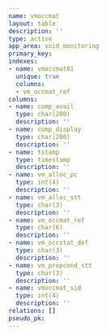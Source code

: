 ```yaml
---
name: vmoccmat
layout: table
description: ''
type: active
app_area: void_monitoring
primary_key: 
indexes:
- name: vmoccmat01
  unique: true
  columns:
  - vm_occmat_ref
columns:
- name: comp_avail
  type: char(200)
  description: ''
- name: comp_display
  type: char(200)
  description: ''
- name: tstamp
  type: timestamp
  description: ''
- name: vm_alloc_pc
  type: int(4)
  description: ''
- name: vm_alloc_stt
  type: char(3)
  description: ''
- name: vm_occmat_ref
  type: char(6)
  description: ''
- name: vm_occstat_def
  type: char(3)
  description: ''
- name: vm_propcond_stt
  type: char(3)
  description: ''
- name: vmoccmat_sid
  type: int(4)
  description: ''
relations: []
pseudo_pk: 
---
```


